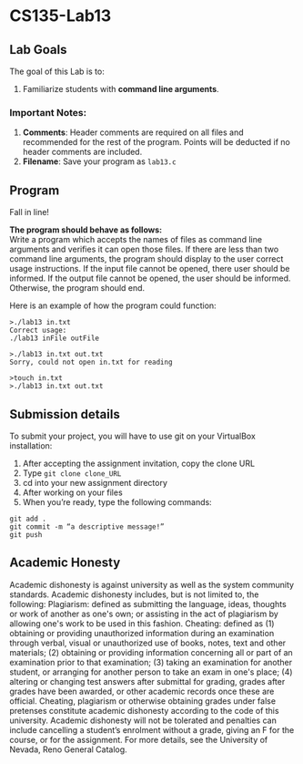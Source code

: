# CS135-Lab13

## Lab Goals
The goal of this Lab is to:
1.	Familiarize students with **command line arguments**.
### Important Notes:
1.	**Comments**: Header comments are required on all files and recommended for the rest of the program. Points will be deducted if no header comments are included.
2.  **Filename**: Save your program as ```lab13.c```
## Program
Fall in line! 

**The program should behave as follows:**  
Write a program which accepts the names of files as command line arguments and verifies it can open those files. If there are less than two command line arguments, the program should display to the user correct usage instructions. If the input file cannot be opened, there user should be informed. If the output file cannot be opened, the user should be informed. Otherwise, the program should end.  

Here is an example of how the program could function:
```
>./lab13 in.txt
Correct usage:
./lab13 inFile outFile

>./lab13 in.txt out.txt
Sorry, could not open in.txt for reading

>touch in.txt
>./lab13 in.txt out.txt
```
## Submission details
To submit your project, you will have to use git on your VirtualBox installation:
1.	After accepting the assignment invitation, copy the clone URL
2.	Type 
```git clone clone_URL```
3.	cd into your new assignment directory
4.	After working on your files
5.	When you’re ready, type the following commands: 
```
git add .
git commit -m “a descriptive message!”
git push
```
## Academic Honesty
Academic dishonesty is against university as well as the system community standards. Academic dishonesty includes, but is not limited to, the following:
Plagiarism: defined as submitting the language, ideas, thoughts or work of another as one's own; or assisting in the act of plagiarism by allowing one's work to be used in this fashion.
Cheating: defined as (1) obtaining or providing unauthorized information during an examination through verbal, visual or unauthorized use of books, notes, text and other materials; (2) obtaining or providing information concerning all or part of an examination prior to that examination; (3) taking an examination for another student, or arranging for another person to take an exam in one's place; (4) altering or changing test answers after submittal for grading, grades after grades have been awarded, or other academic records once these are official.
Cheating, plagiarism or otherwise obtaining grades under false pretenses constitute academic
dishonesty according to the code of this university. Academic dishonesty will not be tolerated and
penalties can include cancelling a student’s enrolment without a grade, giving an F for the course, or for the assignment. For more details, see the University of Nevada, Reno General Catalog.
